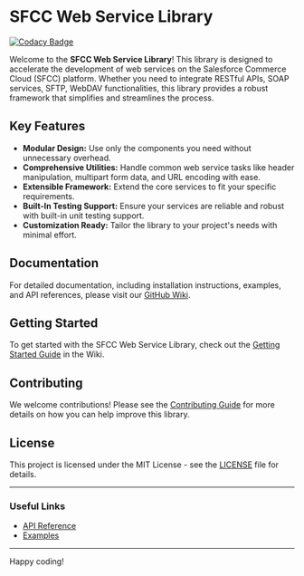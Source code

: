 # SFCC Web Service Library

[![Codacy Badge](https://api.codacy.com/project/badge/Grade/42511c557f8e489b9730edf69c6bfdd9)](https://app.codacy.com/gh/dkatashev/sfcc-web-services?utm_source=github.com&utm_medium=referral&utm_content=dkatashev/sfcc-web-services&utm_campaign=Badge_Grade)

Welcome to the **SFCC Web Service Library**! This library is designed to accelerate the development of web services on the Salesforce Commerce Cloud (SFCC) platform. Whether you need to integrate RESTful APIs, SOAP services, SFTP, WebDAV functionalities, this library provides a robust framework that simplifies and streamlines the process.

## Key Features

- **Modular Design:** Use only the components you need without unnecessary overhead.
- **Comprehensive Utilities:** Handle common web service tasks like header manipulation, multipart form data, and URL encoding with ease.
- **Extensible Framework:** Extend the core services to fit your specific requirements.
- **Built-In Testing Support:** Ensure your services are reliable and robust with built-in unit testing support.
- **Customization Ready:** Tailor the library to your project's needs with minimal effort.

## Documentation

For detailed documentation, including installation instructions, examples, and API references, please visit our [GitHub Wiki](https://github.com/dkatashev/sfcc-web-services/wiki).

## Getting Started

To get started with the SFCC Web Service Library, check out the [Getting Started Guide](https://github.com/dkatashev/sfcc-web-services/wiki/Getting-Started) in the Wiki.

## Contributing

We welcome contributions! Please see the [Contributing Guide](https://github.com/dkatashev/sfcc-web-services/wiki/Contributing) for more details on how you can help improve this library.

## License

This project is licensed under the MIT License - see the [LICENSE](LICENSE) file for details.

---

### Useful Links

- [API Reference](https://github.com/dkatashev/sfcc-web-services/wiki/API-Reference)
- [Examples](https://github.com/dkatashev/sfcc-web-services/wiki/Examples)

---

Happy coding!